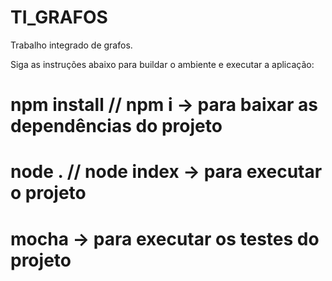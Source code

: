 # TI_GRAFOS
Trabalho integrado de grafos.

Siga as instruções abaixo para buildar o ambiente e executar a aplicação:
# npm install // npm i -> para baixar as dependências do projeto
# node . // node index -> para executar o projeto
# mocha -> para executar os testes do projeto